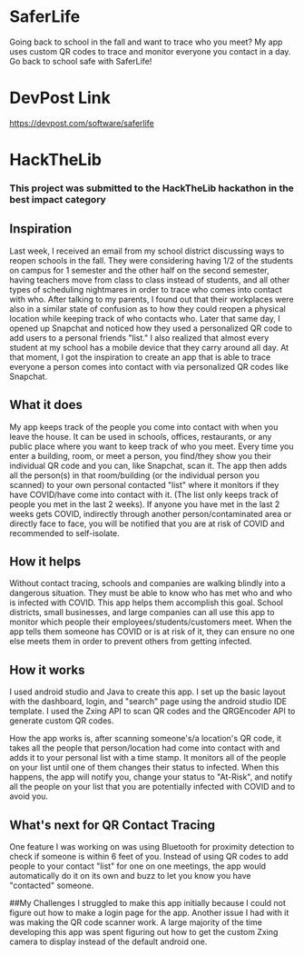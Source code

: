 # SaferLife
Going back to school in the fall and want to trace who you meet? My app uses custom QR codes to trace and monitor everyone you contact in a day. Go back to school safe with SaferLife!

# DevPost Link
https://devpost.com/software/saferlife

# HackTheLib
### This project was submitted to the HackTheLib hackathon in the best impact category

## Inspiration
Last week, I received an email from my school district discussing ways to reopen schools in the fall. They were considering having 1/2 of the students on campus for 1 semester and the other half on the second semester, having teachers move from class to class instead of students, and all other types of scheduling nightmares in order to trace who comes into contact with who. After talking to my parents, I found out that their workplaces were also in a similar state of confusion as to how they could reopen a physical location while keeping track of who contacts who. Later that same day, I opened up Snapchat and noticed how they used a personalized QR code to add users to a personal friends "list." I also realized that almost every student at my school has a mobile device that they carry around all day. At that moment, I got the inspiration to create an app that is able to trace everyone a person comes into contact with via personalized QR codes like Snapchat.
 
## What it does
My app keeps track of the people you come into contact with when you leave the house. It can be used in schools, offices, restaurants, or any public place where you want to keep track of who you meet. Every time you enter a building, room, or meet a person, you find/they show you their individual QR code and you can, like Snapchat, scan it. The app then adds all the person(s) in that room/building (or the individual person you scanned) to your own personal contacted "list" where it monitors if they have COVID/have come into contact with it. (The list only keeps track of people you met in the last 2 weeks). If anyone you have met in the last 2 weeks gets COVID, indirectly through another person/contaminated area or directly face to face, you will be notified that you are at risk of COVID and recommended to self-isolate.
 
## How it helps
 
Without contact tracing, schools and companies are walking blindly into a dangerous situation. They must be able to know who has met who and who is infected with COVID. This app helps them accomplish this goal. School districts, small businesses, and large companies can all use this app to monitor which people their employees/students/customers meet. When the app tells them someone has COVID or is at risk of it, they can ensure no one else meets them in order to prevent others from getting infected.
 
## How it works
I used android studio and Java to create this app. I set up the basic layout with the dashboard, login, and "search" page using the android studio IDE template. I used the Zxing API to scan QR codes and the QRGEncoder API to generate custom QR codes. 
 
How the app works is, after scanning someone's/a location's QR code, it takes all the people that person/location had come into contact with and adds it to your personal list with a time stamp. It monitors all of the people on your list until one of them changes their status to infected. When this happens, the app will notify you, change your status to "At-Risk", and notify all the people on your list that you are potentially infected with COVID and to avoid you.
 
## What's next for QR Contact Tracing
One feature I was working on was using Bluetooth for proximity detection to check if someone is within 6 feet of you. Instead of using QR codes to add people to your contact "list" for one on one meetings, the app would automatically do it on its own and buzz to let you know you have "contacted" someone.
 
##My Challenges
I struggled to make this app initially because I could not figure out how to make a login page for the app. Another issue I had with it was making the QR code scanner work. A large majority of the time developing this app was spent figuring out how to get the custom Zxing camera to display instead of the default android one. 

